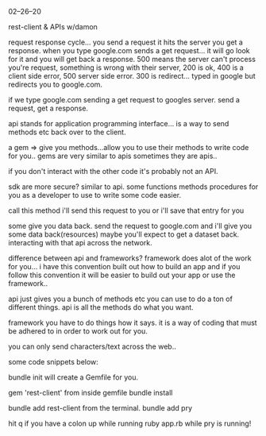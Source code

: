 02–26–20

rest-client & APIs w/damon

request response cycle… you send a request it hits the server you get a response. when you type google.com sends a get request… it will go look for it and you will get back a response. 500 means the server can't process you're request, something is wrong with their server, 200 is ok, 400 is a client side error, 500 server side error. 300 is redirect… typed in google but redirects you to google.com.

if we type google.com sending a get request to googles server. send a request, get a response.

api stands for application programming interface… is a way to send methods etc back over to the client.

a gem => give you methods…allow you to use their methods to write code for you.. gems are very similar to apis sometimes they are apis..

if you don't interact with the other code it's probably not an API.

sdk are more secure? similar to api. some functions methods procedures for you as a developer to use to write some code easier.

call this method i'll send this request to you or i'll save that entry for you

some give you data back. send the request to google.com and i'll give you some data back(resources) maybe you'll expect to get a dataset back. interacting with that api across the network.

difference between api and frameworks? framework does alot of the work for you… i have this convention built out how to build an app and if you follow this convention it will be easier to build out your app or use the framework..

api just gives you a bunch of methods etc you can use to do a ton of different things. api is all the methods do what you want.

framework you have to do things how it says. it is a way of coding that must be adhered to in order to work out for you.

you can only send characters/text across the web..

some code snippets below:

bundle init will create a Gemfile for you.

gem 'rest-client' from inside gemfile
bundle install

bundle add rest-client
from the terminal.
bundle add pry

hit q if you have a colon up while running ruby app.rb while pry is running!

